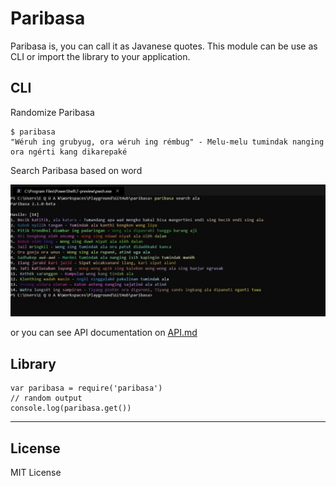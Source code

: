 # Paribasa

Paribasa is, you can call it as Javanese quotes. This module can be use as CLI or import the library to your application.

## CLI

Randomize Paribasa

```
$ paribasa
"Wéruh ing grubyug, ora wéruh ing rémbug" - Melu-melu tumindak nanging ora ngérti kang dikarepaké

```

Search Paribasa based on word

![nggoleki-paribasa.jpg](nggoleki-paribasa.jpg)

or you can see API documentation on [API.md](API.md)

## Library

```
var paribasa = require('paribasa')
// random output
console.log(paribasa.get())
```

---

## License 

MIT License

